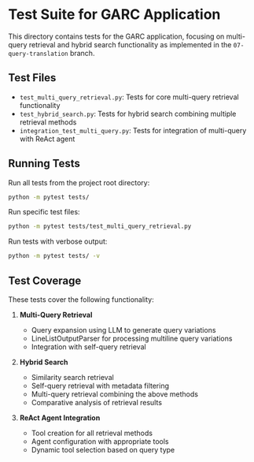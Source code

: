 # Test Suite for GARC Application

This directory contains tests for the GARC application, focusing on multi-query retrieval and hybrid search functionality as implemented in the `07-query-translation` branch.

## Test Files

- `test_multi_query_retrieval.py`: Tests for core multi-query retrieval functionality
- `test_hybrid_search.py`: Tests for hybrid search combining multiple retrieval methods
- `integration_test_multi_query.py`: Tests for integration of multi-query with ReAct agent

## Running Tests

Run all tests from the project root directory:

```bash
python -m pytest tests/
```

Run specific test files:

```bash
python -m pytest tests/test_multi_query_retrieval.py
```

Run tests with verbose output:

```bash
python -m pytest tests/ -v
```

## Test Coverage

These tests cover the following functionality:

1. **Multi-Query Retrieval**
   - Query expansion using LLM to generate query variations
   - LineListOutputParser for processing multiline query variations
   - Integration with self-query retrieval

2. **Hybrid Search**
   - Similarity search retrieval
   - Self-query retrieval with metadata filtering
   - Multi-query retrieval combining the above methods
   - Comparative analysis of retrieval results

3. **ReAct Agent Integration**
   - Tool creation for all retrieval methods
   - Agent configuration with appropriate tools
   - Dynamic tool selection based on query type